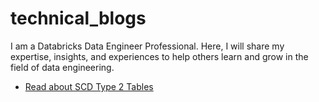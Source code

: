 # technical_blogs
I am a Databricks Data Engineer Professional. Here, I will share my expertise, insights, and experiences to help others learn and grow in the field of data engineering.

- [Read about SCD Type 2 Tables](https://github.com/byambaa1982/technical_blogs/tree/main/scd_type_2_table)

